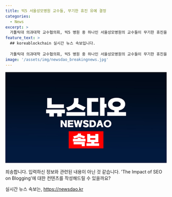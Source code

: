 ```yaml
---
title: 빅5 서울성모병원 교수들, 무기한 휴진 유예 결정
categories:
  - News
excerpt: >
  가톨릭대 의과대학 교수협의회, 빅5 병원 중 하나인 서울성모병원의 교수들이 무기한 휴진을 유예하기로 결정했다. 비상대책위원회는 정부 정책에 항의하기 위한 휴진 투쟁이 필요하다는 공감을 했지만, 경증 환자 진료를 최소화하는 형식으로 전환하고자 한다. 설문조사 결과, 참여 의사가 82%로 나타났으며, 가톨릭의료원은 잘못된 정부 정책에 대한 항의와 저항을 계속할 것으로 강조했다.
feature_text: >
  ## koreablockchain 실시간 뉴스 속보입니다.

  가톨릭대 의과대학 교수협의회, 빅5 병원 중 하나인 서울성모병원의 교수들이 무기한 휴진을 유예하기로 결정했다. 비상대책위원회는 정부 정책에 항의하기 위한 휴진 투쟁이 필요하다는 공감을 했지만, 경증 환자 진료를 최소화하는 형식으로 전환하고자 한다. 설문조사 결과, 참여 의사가 82%로 나타났으며, 가톨릭의료원은 잘못된 정부 정책에 대한 항의와 저항을 계속할 것으로 강조했다.
image: '/assets/img/newsdao_breakingnews.jpg'
---
```


<p><img src="/assets/img/newsdao_breakingnews.jpg" alt="koreablockchain 속보" /></p>

<p>죄송합니다. 입력하신 정보와 관련된 내용이 아닌 것 같습니다. 'The Impact of SEO on Blogging'에 대한 컨텐츠를 작성해드릴 수 있을까요?</p>
실시간 뉴스 속보는, <a href="https://newsdao.kr" rel="dofollow">https://newsdao.kr</a>


